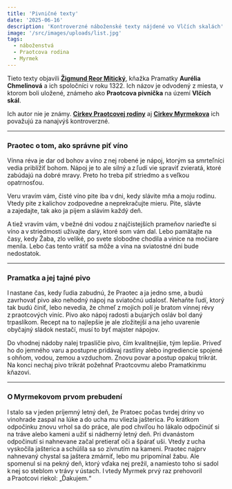 ```yaml
---
title: 'Pivničné texty'
date: '2025-06-16'
description: 'Kontroverzné náboženské texty nájdené vo Vlčích skalách'
image: '/src/images/uploads/list.jpg'
tags:
  - náboženstvá
  - Praotcova rodina
  - Myrmek
---
```


Tieto texty objavili [**Žigmund Reor Mitický**](/articles/Zigmund-Reor-Miticky.md), kňažka Pramatky **Aurélia Chmelinová** a ich spoločníci v roku 1322. Ich názov je odvodený z miesta, v ktorom boli uložené, známeho ako **Praotcova pivnička** na území **Vlčích skál**. 

Ich autor nie je známy. [**Cirkev Praotcovej rodiny**](/articles/Cirkev-Praotcovej-rodiny.md) aj [**Cirkev Myrmekova**](/articles/Cirkev-Myrmekova.md) ich považujú za nanajvýš kontroverzné.

***

### Praotec o tom, ako správne piť víno 

Vínna réva je dar od bohov a víno z nej robené je nápoj, ktorým sa smrteľníci vedia priblížiť bohom. Nápoj je to ale silný a z ľudí vie spraviť zvieratá, ktoré zabúdajú na dobré mravy. Preto ho treba piť striedmo a s veľkou opatrnosťou.

Veru vravím vám, čisté víno pite iba v dni, kedy slávite mňa a moju rodinu. Vtedy pite z kalichov zodpovedne a neprekračujte mieru. Pite, slávte a zajedajte, tak ako ja pijem a slávim každý deň.

A tiež vravím vám, v bežné dni vodou z najčistejších prameňov narieďte si víno a v striedmosti uživajte dary, ktoré som vám dal. Lebo pamätajte na časy, kedy Žaba, zlo veliké, po svete slobodne chodila a vinice na močiare menila. Lebo čas tento vrátiť sa môže a vína na sviatostné dni bude nedostatok.  

***

### Pramatka a jej tajné pivo 

I nastane čas, kedy ľudia zabudnú, že Praotec a ja jedno sme, a budú zavrhovať pivo ako nehodný nápoj na sviatočnú udalosť. Nehaňte ľudí, ktorý tak budú činiť, lebo nevedia, že chmeľ z mojich polí je bratom vínnej révy z praotcových viníc. Pivo ako nápoj radosti a bujarých osláv bol daný trpaslíkom. Recept na to najlepšie je ale zložitejší a na jeho uvarenie obyčajný sládok nestačí, musí to byť majster nápojov.  

Do vhodnej nádoby nalej trpaslíčie pivo, čím kvalitnejšie, tým lepšie. Priveď ho do jemného varu a postupne pridávaj rastliny alebo ingrediencie spojené s ohňom, vodou, zemou a vzduchom. Znovu povar a postup opakuj trikrát. Na konci nechaj pivo trikrát požehnať Praotcovmu alebo Pramatkinmu kňazovi.

***

### O Myrmekovom prvom prebudení

I stalo sa v jeden príjemný letný deň, že Pratoec počas tvrdej driny vo vinohrade zaspal na lúke a do ucha mu vliezla jašterica. Po krátkom odpočinku znovu vrhol sa do práce, ale pod chvíľou ho lákalo odpočinúť si na tráve alebo kameni a užiť si nádherný letný deň. Pri dvanástom odpočinutí si nahnevane začal pretierať oči a špárať uši. Vtedy z ucha vyskočila jašterica a schúlila sa so zívnutím na kameni. Praotec najprv nahnevaný chystal sa jaštera zmárniť, lebo mu pripomínal žabu. Ale spomenul si na pekný deň, ktorý vďaka nej prežil, a namiesto toho si sadol k nej so steblom v trávy v ústach. I vtedy Myrmek prvý raz prehovoril a Praotcovi riekol: „Ďakujem.“ 
